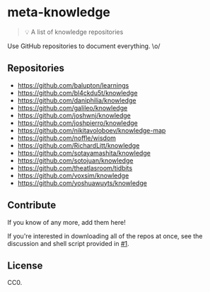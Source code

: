 # meta-knowledge

> 💡 A list of knowledge repositories

Use GitHub repositories to document everything. \o/

## Repositories

- https://github.com/balupton/learnings
- https://github.com/bl4ckdu5t/knowledge
- https://github.com/daniphilia/knowledge
- https://github.com/galileo/knowledge
- https://github.com/joshwnj/knowledge
- https://github.com/joshpierro/knowledge
- https://github.com/nikitavoloboev/knowledge-map
- https://github.com/noffle/wisdom
- https://github.com/RichardLitt/knowledge
- https://github.com/sotayamashita/knowledge
- https://github.com/sotojuan/knowledge
- https://github.com/theatlasroom/tidbits
- https://github.com/voxsim/knowledge
- https://github.com/yoshuawuyts/knowledge

## Contribute

If you know of any more, add them here!

If you're interested in downloading all of the repos at once, see the discussion and shell script provided in [#1](https://github.com/RichardLitt/meta-knowledge/issues/1).

## License

CC0.
